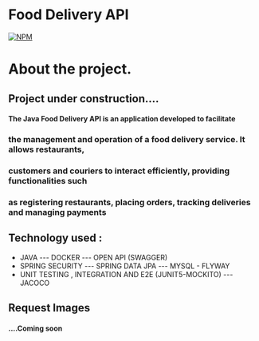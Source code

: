 # Food Delivery API

[![NPM](https://img.shields.io/npm/l/react)](https://github.com/JoelMaciel/Product-Catalog/blob/readm/LICENCE)

# About the project.

## Project under construction....

#### The Java Food Delivery API is an application developed to facilitate 
### the management and operation of a food delivery service. It allows restaurants, 
### customers and couriers to interact efficiently, providing functionalities such 
### as registering restaurants, placing orders, tracking deliveries and managing payments

## Technology used :
-  JAVA --- DOCKER  --- OPEN API (SWAGGER)
-  SPRING SECURITY --- SPRING DATA JPA --- MYSQL - FLYWAY
-  UNIT TESTING , INTEGRATION  AND  E2E (JUNIT5-MOCKITO) --- JACOCO

## Request Images
#### ....Coming soon